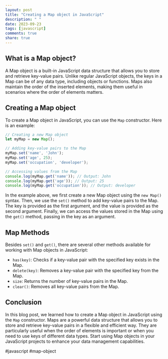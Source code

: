 ```yaml
---
layout: post
title: "Creating a Map object in JavaScript"
description: " "
date: 2023-09-23
tags: [javascript]
comments: true
share: true
---
```


## What is a Map object?

A Map object is a built-in JavaScript data structure that allows you to store and retrieve key-value pairs. Unlike regular JavaScript objects, the keys in a Map can be of any data type, including objects or functions. Maps also maintain the order of the inserted elements, making them useful in scenarios where the order of elements matters.

## Creating a Map object

To create a Map object in JavaScript, you can use the `Map` constructor. Here is an example:

```javascript
// Creating a new Map object
let myMap = new Map();

// Adding key-value pairs to the Map
myMap.set('name', 'John');
myMap.set('age', 25);
myMap.set('occupation', 'developer');

// Accessing values from the Map
console.log(myMap.get('name')); // Output: John
console.log(myMap.get('age')); // Output: 25
console.log(myMap.get('occupation')); // Output: developer
```

In the example above, we first create a new Map object using the `new Map()` syntax. Then, we use the `set()` method to add key-value pairs to the Map. The key is provided as the first argument, and the value is provided as the second argument. Finally, we can access the values stored in the Map using the `get()` method, passing in the key as an argument.

## Map Methods

Besides `set()` and `get()`, there are several other methods available for working with Map objects in JavaScript:

- `has(key)`: Checks if a key-value pair with the specified key exists in the Map.
- `delete(key)`: Removes a key-value pair with the specified key from the Map.
- `size`: Returns the number of key-value pairs in the Map.
- `clear()`: Removes all key-value pairs from the Map.

## Conclusion

In this blog post, we learned how to create a Map object in JavaScript using the `Map` constructor. Maps are a powerful data structure that allows you to store and retrieve key-value pairs in a flexible and efficient way. They are particularly useful when the order of elements is important or when you need to use keys of different data types. Start using Map objects in your JavaScript projects to enhance your data management capabilities.

#javascript #map-object